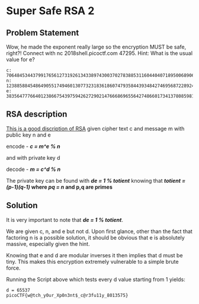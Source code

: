 # Super Safe RSA 2
## Problem Statement
Wow, he made the exponent really large so the encryption MUST be safe, right?! Connect with nc 2018shell.picoctf.com 47295. 
Hint: What is the usual value for e?
```
c: 70648453443799176561273192613433897430037027838853116044040718950068906876144287731047805056610163038147104640594001502798337467509546162576662030546605519991910425967761459464534457596325336944667219755507066489390204229698692891912490412513035576883365639588816054344956397379971485674650819037449059115199
n: 123885884548649055174946013077323183618607479358443934842746956872289241405116636012909279872061477537649004574771569976757356410676209055332222477996214557124237835552585109457785115238769772201078375029876189782516963841998081872241312264662988324642461867957671535019831757671808586018026593299701392488081
e: 38356477766401238667543975942627290214766686965564274866017341378085981923969996510947132122068441349412331230094296754480423561179653599367473736988589485715435824018444078741598866190525976122140603812792499876819141313298674734617533751466426270497917531370149959697667726557550695999960497926762849584029
```
## RSA description
[This is a good discription of RSA](https://simple.wikipedia.org/wiki/RSA_algorithm)
given cipher text c and message m with public key n and e

encode - **_c = m^e % n_**

and with private key d

decode - **_m = c^d % n_**

The private key can be found with **_de = 1 % totient_** knowing that
**_totient = (p-1)(q-1)_ where _pq = n_ and p,q are primes**

## Solution
It is very important to note that **_de = 1 % totient_**.

We are given c, n, and e but not d. Upon first glance, other than the fact that factoring n is a possible solution, it should be obvious that e is absolutely massive, especially given the hint. 

Knowing that e and d are modular inverses it then implies that d must be tiny. This makes this encryption extremely vulnerable to a simple brute force. 

Running the Script above which tests every d value starting from 1 yields:
```
d = 65537
picoCTF{w@tch_y0ur_Xp0n3nt$_c@r3fu11y_8013575}
```
